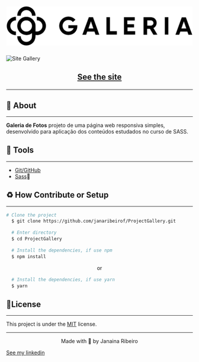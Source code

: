 <h1 align="center">
  <img src="./assets/img/logo_galeria.png"/>
</h1>


![Site Gallery](./assets/siteGallery.gif)
<h2 align="center">
  
  <a href="https://projectgallery1.netlify.app/" target="_blank">See the site</a>
</h2>
<hr>


## 🧾 About
<hr>

**Galeria de Fotos** projeto de uma página web responsiva simples, desenvolvido para aplicação dos conteúdos estudados no curso de SASS.

## 🔧 Tools

<hr>

- [Git/GitHub](https://github.com/) 
- [Sass](https://sass-lang.com/)🌸


## ♻ How Contribute or Setup
<hr>

```bash
# Clone the project
  $ git clone https://github.com/janaribeirof/ProjectGallery.git
````
```bash
  # Enter directory
  $ cd ProjectGallery
```
```bash
  # Install the dependencies, if use npm
  $ npm install
```
<p align="center">or</p>

```bash
  # Install the dependencies, if use yarn
  $ yarn
```

## 📝License
<hr>

This project is under the [MIT](LICENSE) license.

---
<p align="center">Made with 💜 by Janaina Ribeiro </p>

<a  href="https://www.linkedin.com/in/janainaribeirotech/" target="_blank">See my linkedin</a>


